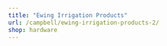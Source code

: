 ```yaml
---
title: "Ewing Irrigation Products"
url: /campbell/ewing-irrigation-products-2/
shop: hardware
---
```

